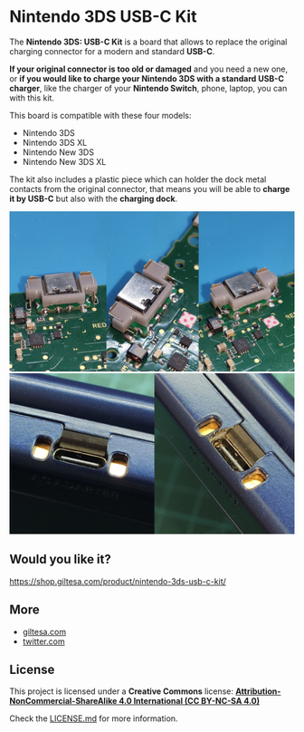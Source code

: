 # Nintendo 3DS USB-C Kit

The **Nintendo 3DS: USB-C Kit** is a board that allows to replace the original charging connector for a modern and standard **USB-C**.

**If your original connector is too old or damaged** and you need a new one, or **if you would like to charge your Nintendo 3DS with a standard USB-C charger**, like the charger of your **Nintendo Switch**, phone, laptop, you can with this kit.

This board is compatible with these four models:

*   Nintendo 3DS
*   Nintendo 3DS XL
*   Nintendo New 3DS
*   Nintendo New 3DS XL

The kit also includes a plastic piece which can holder the dock metal contacts from the original connector, that means you will be able to **charge it by USB-C** but also with the **charging dock**.

![Nintendo-3DS-USB-C-Kit](https://raw.githubusercontent.com/giltesa/Nintendo-3DS-USB-C-Kit/master/4.%20Photos/Nintendo3DS-3.jpg)
![Nintendo-3DS-USB-C-Kit](https://raw.githubusercontent.com/giltesa/Nintendo-3DS-USB-C-Kit/master/4.%20Photos/Nintendo3DS-4.jpg)


## Would you like it?

https://shop.giltesa.com/product/nintendo-3ds-usb-c-kit/


## More

- [giltesa.com](https://giltesa.com "giltesa.com")
- [twitter.com](https://twitter.com/giltesa "twitter.com")


## License

This project is licensed under a **Creative Commons** license:
**[Attribution-NonCommercial-ShareAlike 4.0 International (CC BY-NC-SA 4.0) ](https://creativecommons.org/licenses/by-nc-sa/4.0/)**

Check the [LICENSE.md](LICENSE.md) for more information.